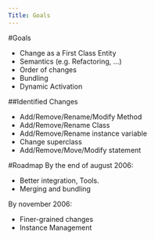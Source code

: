 ```yaml
---
Title: Goals
---
```

#Goals

-  Change as a First Class Entity
-  Semantics (e.g. Refactoring, ...)
-  Order of changes
-  Bundling
-  Dynamic Activation

##Identified Changes

-  Add/Remove/Rename/Modify Method
-  Add/Remove/Rename Class
-  Add/Remove/Rename instance variable
-  Change superclass
-  Add/Remove/Move/Modify statement

#Roadmap
By the end of august 2006:

-  Better integration, Tools.
-  Merging and bundling

By november 2006:

-  Finer-grained changes
-  Instance Management
